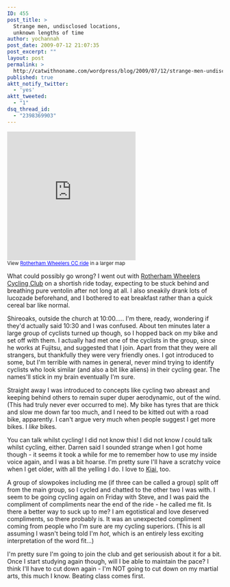 ```yaml
---
ID: 455
post_title: >
  Strange men, undisclosed locations,
  unknown lengths of time
author: yochannah
post_date: 2009-07-12 21:07:35
post_excerpt: ""
layout: post
permalink: >
  http://catwithnoname.com/wordpress/blog/2009/07/12/strange-men-undisclosed-locations-unknown-lengths-of-time/
published: true
aktt_notify_twitter:
  - 'yes'
aktt_tweeted:
  - "1"
dsq_thread_id:
  - "2398369903"
---
```

<iframe width="300" height="300" frameborder="0" scrolling="no" marginheight="0" marginwidth="0" src="http://maps.google.com/maps/ms?hl=en&amp;doflg=ptm&amp;ie=UTF8&amp;msa=0&amp;msid=106286149304644401199.00046e8730bd4099b7f7f&amp;ll=53.284306,-1.136742&amp;spn=0.123153,0.205994&amp;z=11&amp;output=embed"></iframe><br /><small>View <a href="http://maps.google.com/maps/ms?hl=en&amp;doflg=ptm&amp;ie=UTF8&amp;msa=0&amp;msid=106286149304644401199.00046e8730bd4099b7f7f&amp;ll=53.284306,-1.136742&amp;spn=0.123153,0.205994&amp;z=11&amp;source=embed" style="color:#0000FF;text-align:left">Rotherham Wheelers CC ride</a> in a larger map</small>

What could possibly go wrong? I went out with <a href="http://www.rotherhamwheelerscc.co.uk/p_Home.ikml">Rotherham Wheelers Cycling Club</a> on a shortish ride today, expecting to be stuck behind and breathing pure ventolin after not long at all. I also sneakily drank lots of lucozade beforehand, and I bothered to eat breakfast rather than a quick cereal bar like normal. 

Shireoaks, outside the church at 10:00..... I'm there, ready, wondering if they'd actually said 10:30 and I was confused. About ten minutes later a large group of cyclists turned up though, so I hopped back on my bike and set off with them. I actually had met one of the cyclists in the group, since he works at Fujitsu, and suggested that I join. Apart from that they were all strangers, but thankfully they were very friendly ones. I got introduced to some, but I'm terrible with names in general, never mind trying to identify cyclists who look similar (and also a bit like aliens) in their cycling gear. The names'll stick in my brain eventually I'm sure. 

Straight away I was introduced to concepts like cycling two abreast and keeping behind others to remain super duper aerodynamic, out of the wind. (This had truly never ever occurred to me). My bike has tyres that are thick and slow me down far too much, and I need to be kitted out with a road bike, apparently. I can't argue very much when people suggest I get more bikes. I <em>like</em> bikes. 

You can talk whilst cycling! I did not know this! I did not know <em>I</em> could talk whilst cycling, either. Darren said I sounded strange when I got home though - it seems it took a while for me to remember how to use my inside voice again, and I was a bit hoarse. I'm pretty sure I'll have a scratchy voice when I get older, with all the yelling I do. I love to <a href="http://en.wikipedia.org/wiki/Kiai">Kiai,</a> too.

A group of slowpokes including me (if three can be called a group) split off from the main group, so I cycled and chatted to the other two I was with. I seem to be going cycling again on Friday with Steve, and I was paid the compliment of compliments near the end of the ride - he called me fit. Is there a better way to suck up to me? I am egotistical and love deserved compliments, so there probably is. It was an unexpected compliment coming from people who I'm sure are my cycling superiors. (This is all assuming I wasn't being told I'm <em>hot</em>, which is an entirely less exciting interpretation of the word fit...)

I'm pretty sure I'm going to join the club and get seriousish about it for a bit. Once I start studying again though, will I be able to maintain the pace? I think I'll have to cut down again - I'm NOT going to cut down on my martial arts, this much I know. Beating class comes first.